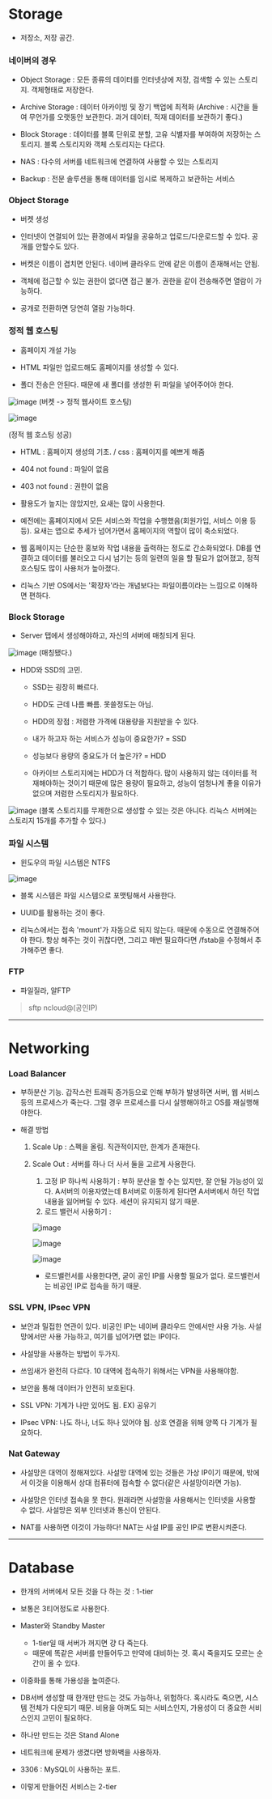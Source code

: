 # Storage
 
- 저장소, 저장 공간.

### 네이버의 경우

- Object Storage : 모든 종류의 데이터를 인터넷상에 저장, 검색할 수 있는 스토리지. 객체형태로 저장한다.

- Archive Storage : 데이터 아카이빙 및 장기 백업에 최적화 (Archive : 시간을 들여 무언가를 오랫동안 보관한다. 과거 데이터, 적재 데이터를 보관하기 좋다.)

- Block Storage : 데이터를 블록 단위로 분할, 고유 식별자를 부여하여 저장하는 스토리지. 블록 스토리지와 객체 스토리지는 다르다.

- NAS : 다수의 서버를 네트워크에 연결하여 사용할 수 있는 스토리지

- Backup : 전문 솔루션을 통해 데이터를 임시로 복제하고 보관하는 서비스

### Object Storage

- 버켓 생성

- 인터넷이 연결되어 있는 환경에서 파일을 공유하고 업로드/다운로드할 수 있다. 공개를 안할수도 있다.

- 버켓은 이름이 겹치면 안된다. 네이버 클라우드 안에 같은 이름이 존재해서는 안됨.

- 객체에 접근할 수 있는 권한이 없다면 접근 불가. 권한을 같이 전송해주면 열람이 가능하다.

- 공개로 전환하면 당연히 열람 가능하다.

### 정적 웹 호스팅

- 홈페이지 개설 가능

- HTML 파일만 업로드해도 홈페이지를 생성할 수 있다.

- 폴더 전송은 안된다. 때문에 새 폴더를 생성한 뒤 파일을 넣어주어야 한다.

![image](https://user-images.githubusercontent.com/108641325/193193091-ab3ea624-cb1f-47a0-8fb0-2eb5b922504b.png)
(버켓 -> 정적 웹사이트 호스팅)


![image](https://user-images.githubusercontent.com/108641325/193193103-aadff017-6ba9-4ef5-ae96-7ca8bbbe95be.png)

(정적 웹 호스팅 성공)


- HTML : 홈페이지 생성의 기초. / css : 홈페이지를 예쁘게 해줌

- 404 not found : 파일이 없음

- 403 not found : 권한이 없음

- 활용도가 높지는 않았지만, 요새는 많이 사용한다.

- 예전에는 홈페이지에서 모든 서비스와 작업을 수행했음(회원가입, 서비스 이용 등등). 요새는 앱으로 추세가 넘어가면서 홈페이지의 역할이 많이 축소되었다.

- 웹 홈페이지는 단순한 홍보와 작업 내용을 출력하는 정도로 간소화되었다. DB를 연결하고 데이터를 불러오고 다시 넘기는 등의 일련의 일을 할 필요가 없어졌고, 정적 호스팅도 많이 사용처가 높아졌다.

- 리눅스 기반 OS에서는 '확장자'라는 개념보다는 파일이름이라는 느낌으로 이해하면 편하다.

### Block Storage

- Server 탭에서 생성해야하고, 자신의 서버에 매칭되게 된다.


![image](https://user-images.githubusercontent.com/108641325/193193126-2adf9a13-d2d8-495e-ac6e-97fe63daa080.png)
(매칭됐다.)

- HDD와 SSD의 고민.
   
   - SSD는 굉장히 빠르다.
   - HDD도 근데 나름 빠름. 못쓸정도는 아님.
   - HDD의 장점 : 저렴한 가격에 대용량을 지원받을 수 있다.

   - 내가 하고자 하는 서비스가 성능이 중요한가? = SSD
   - 성능보다 용량의 중요도가 더 높은가? = HDD
   - 아카이브 스토리지에는 HDD가 더 적합하다. 많이 사용하지 않는 데이터를 적재해야하는 것이기 때문에 많은 용량이 필요하고, 성능이 엄청나게 좋을 이유가 없으며 저렴한 스토리지가 필요하다.


![image](https://user-images.githubusercontent.com/108641325/193193153-71d17c11-1326-49e8-8ef9-7571e6b06fa5.png)
(블록 스토리지를 무제한으로 생성할 수 있는 것은 아니다. 리눅스 서버에는 스토리지 15개를 추가할 수 있다.)


### 파일 시스템

- 윈도우의 파일 시스템은 NTFS

![image](https://user-images.githubusercontent.com/108641325/193193184-a13d5c6b-1f06-416c-9621-a7be1ebdc376.png)

- 블록 시스템은 파일 시스템으로 포맷팅해서 사용한다.

- UUID를 활용하는 것이 좋다.

- 리눅스에서는 접속 'mount'가 자동으로 되지 않는다. 때문에 수동으로 연결해주어야 한다. 항상 해주는 것이 귀찮다면, 그리고 매번 필요하다면 /fstab을 수정해서 추가해주면 좋다.

### FTP

- 파일질라, 알FTP

> sftp ncloud@(공인IP)

---

# Networking

### Load Balancer

- 부하분산 기능. 갑작스런 트래픽 증가등으로 인해 부하가 발생하면 서버, 웹 서비스 등의 프로세스가 죽는다. 그럴 경우 프로세스를 다시 실행해야하고 OS를 재실행해야한다.

- 해결 방법

  1. Scale Up : 스펙을 올림. 직관적이지만, 한계가 존재한다.
  2. Scale Out : 서버를 하나 더 사서 둘을 고르게 사용한다.
	 1) 고정 IP 하나씩 사용하기 : 부하 분산을 할 수는 있지만, 잘 안될 가능성이 있다. A서버의 이용자였는데 B서버로 이동하게 된다면 A서버에서 하던 작업내용을 잃어버릴 수 있다. 세션이 유지되지 않기 때문.
	 2) 로드 밸런서 사용하기 :
	 
	 ![image](https://user-images.githubusercontent.com/108641325/193193215-ff89ca4c-1ec0-46f5-bee7-f6b62397dacc.png)
	 
	 ![image](https://user-images.githubusercontent.com/108641325/193193235-dff2c60d-57b0-4004-b701-a4e368ee1fce.png)
	 
	 ![image](https://user-images.githubusercontent.com/108641325/193193244-6b915e40-1fbb-43d6-a8b7-7afbe0c2d119.png)

	 
	 - 로드밸런서를 사용한다면, 굳이 공인 IP를 사용할 필요가 없다. 로드밸런서는 비공인 IP로 접속을 하기 때문.
	 

### SSL VPN, IPsec VPN

- 보안과 밀접한 연관이 있다. 비공인 IP는 네이버 클라우드 안에서만 사용 가능. 사설망에서만 사용 가능하고, 여기를 넘어가면 없는 IP이다.

- 사설망을 사용하는 방법이 두가지.

- 쓰임새가 완전히 다르다. 10 대역에 접속하기 위해서는 VPN을 사용해야함.

- 보안을 통해 데이터가 안전히 보호된다.

- SSL VPN: 기계가 나만 있어도 됨. EX) 공유기

- IPsec VPN: 나도 하나, 너도 하나 있어야 됨. 상호 연결을 위해 양쪽 다 기계가 필요하다.

### Nat Gateway

- 사설망은 대역이 정해져있다. 사설망 대역에 있는 것들은 가상 IP이기 때문에, 밖에서 이것을 이용해서 상대 컴퓨터에 접속할 수 없다(같은 사설망이라면 가능).

- 사설망은 인터넷 접속을 못 한다. 원래라면 사설망을 사용해서는 인터넷을 사용할 수 없다. 사설망은 외부 인터넷과 통신이 안된다.

- NAT를 사용하면 이것이 가능하다! NAT는 사설 IP를 공인 IP로 변환시켜준다.

---

# Database

- 한개의 서버에서 모든 것을 다 하는 것 : 1-tier

- 보통은 3티어정도로 사용한다.

- Master와 Standby Master
   
   - 1-tier일 때 서버가 꺼지면 걍 다 죽는다.
   - 때문에 똑같은 서버를 만들어두고 만약에 대비하는 것. 혹시 죽을지도 모르는 순간이 올 수 있다.

- 이중화를 통해 가용성을 높여준다.

- DB서버 생성할 때 한개만 만드는 것도 가능하나, 위험하다. 혹시라도 죽으면, 시스템 전체가 다운되기 때문. 비용을 아껴도 되는 서비스인지, 가용성이 더 중요한 서비스인지 고민이 필요하다.

- 하나만 만드는 것은 Stand Alone

- 네트워크에 문제가 생겼다면 방화벽을 사용하자. 

- 3306 : MySQL이 사용하는 포트.

- 이렇게 만들어진 서비스는 2-tier
